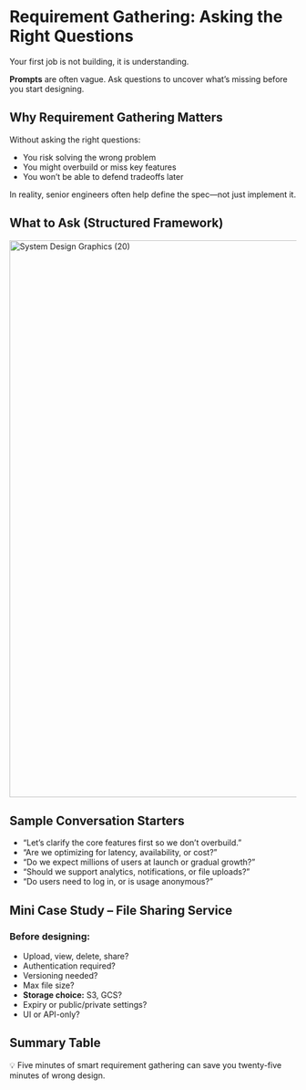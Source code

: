 # Requirement Gathering: Asking the Right Questions
Your first job is not building, it is understanding.

**Prompts** are often vague. Ask questions to uncover what’s missing before you start designing.

## Why Requirement Gathering Matters
Without asking the right questions:
- You risk solving the wrong problem
- You might overbuild or miss key features
- You won’t be able to defend tradeoffs later

In reality, senior engineers often help define the spec—not just implement it.

## What to Ask (Structured Framework)
<img width="630" height="976" alt="System Design Graphics (20)" src="https://github.com/user-attachments/assets/acb4844d-5376-4561-b109-97ec1923b218" />

## Sample Conversation Starters
- “Let’s clarify the core features first so we don’t overbuild.”
- “Are we optimizing for latency, availability, or cost?”
- “Do we expect millions of users at launch or gradual growth?”
- “Should we support analytics, notifications, or file uploads?”
- “Do users need to log in, or is usage anonymous?”

## Mini Case Study – File Sharing Service
### Before designing:
- Upload, view, delete, share?
- Authentication required?
- Versioning needed?
- Max file size?
- **Storage choice:** S3, GCS?
- Expiry or public/private settings?
- UI or API-only?

## Summary Table


💡 Five minutes of smart requirement gathering can save you twenty-five minutes of wrong design.
